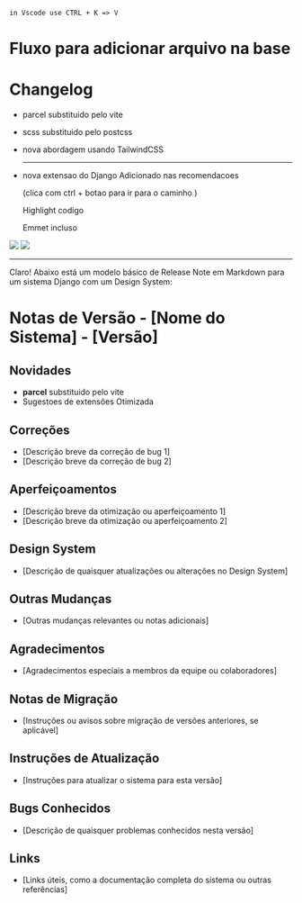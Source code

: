 `in Vscode use CTRL + K => V `

# Fluxo para adicionar arquivo na base

# Changelog

- parcel substituido pelo vite
- scss substituido pelo postcss
- nova abordagem usando TailwindCSS

  <hr>
- nova extensao do Django Adicionado nas recomendacoes

  (clica com ctrl + botao para ir para o caminho )

  Highlight codigo

  Emmet incluso

![](link.png)
![](image.png)

<hr>

Claro! Abaixo está um modelo básico de Release Note em Markdown para um sistema Django com um Design System:

# Notas de Versão - [Nome do Sistema] - [Versão]

## Novidades

- **parcel** substituido pelo vite
- Sugestoes de extensões Otimizada

## Correções

- [Descrição breve da correção de bug 1]
- [Descrição breve da correção de bug 2]

## Aperfeiçoamentos

- [Descrição breve da otimização ou aperfeiçoamento 1]
- [Descrição breve da otimização ou aperfeiçoamento 2]

## Design System

- [Descrição de quaisquer atualizações ou alterações no Design System]

## Outras Mudanças

- [Outras mudanças relevantes ou notas adicionais]

## Agradecimentos

- [Agradecimentos especiais a membros da equipe ou colaboradores]

## Notas de Migração

- [Instruções ou avisos sobre migração de versões anteriores, se aplicável]

## Instruções de Atualização

- [Instruções para atualizar o sistema para esta versão]

## Bugs Conhecidos

- [Descrição de quaisquer problemas conhecidos nesta versão]

## Links

- [Links úteis, como a documentação completa do sistema ou outras referências]
